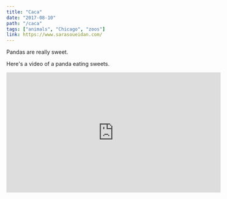 ```yaml
---
title: "Caca"
date: "2017-08-10"
path: "/caca"
tags: ["animals", "Chicago", "zoos"]
link: https://www.sarasoueidan.com/
---
```

Pandas are really sweet.

Here's a video of a panda eating sweets.

<iframe width="560" height="315" src="https://www.youtube.com/embed/4n0xNbfJLR8" frameborder="0" allowfullscreen></iframe>